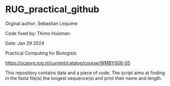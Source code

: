 # RUG_practical_github

Orginal author: Sebastian Lequime

Code fixed by: Thimo Huisman

Date: Jan 29 2024

Practical Computing for Biologists

https://ocasys.rug.nl/current/catalog/course/WMBY008-05

This repository contains data and a piece of code. The script aims at finding in the fasta file(s) the longest sequence(s) and print their name and length.
 
